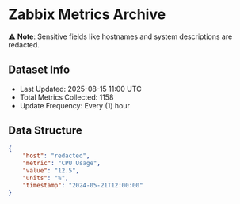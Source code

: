 # Zabbix Metrics Archive

⚠️ **Note**: Sensitive fields like hostnames and system descriptions are redacted.

## Dataset Info
- Last Updated: 2025-08-15 11:00 UTC
- Total Metrics Collected: 1158
- Update Frequency: Every (1) hour

## Data Structure
```json
{
    "host": "redacted",
    "metric": "CPU Usage",
    "value": "12.5",
    "units": "%",
    "timestamp": "2024-05-21T12:00:00"
}
```
